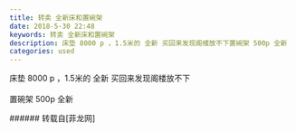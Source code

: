 ```yaml
---
title: 转卖 全新床和置碗架
date: 2018-5-30 22:48
keywords: 转卖 全新床和置碗架
description: 床垫 8000 p ，1.5米的 全新 买回来发现阁楼放不下置碗架 500p 全新
categories: used
---
```

<td class="t_f" id="postmessage_1377304">

床垫 8000 p ，1.5米的 全新 买回来发现阁楼放不下<br/>
<br/>
置碗架 500p 全新<br/>
<img alt="" border="0" class="zoom" data-cf-modified-4928a2bdc4efb9b8ec2b3f02-="" file="http://www.flw.ph/data/appbyme/upload/image/201805/30/W9B5tDIifPPN.jpg" id="aimg_P8vJp" lazyloadthumb="1" onclick="" onmouseover="" src="http://www.flw.ph/data/appbyme/upload/image/201805/30/W9B5tDIifPPN.jpg"/><br/>
</td>
###### 转载自[菲龙网]